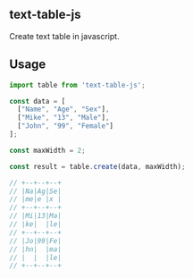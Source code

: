 ## text-table-js

Create text table in javascript.

## Usage

```js
import table from 'text-table-js';
```

```js
const data = [
  ["Name", "Age", "Sex"],
  ["Mike", "13", "Male"],
  ["John", "99", "Female"]
];

const maxWidth = 2;

const result = table.create(data, maxWidth);

// +--+--+--+
// |Na|Ag|Se|
// |me|e |x |
// +--+--+--+
// |Mi|13|Ma|
// |ke|  |le|
// +--+--+--+
// |Jo|99|Fe|
// |hn|  |ma|
// |  |  |le|
// +--+--+--+
```